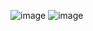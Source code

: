 ![image](https://github.com/user-attachments/assets/f16ac8a1-d7b7-42b5-a154-cff1020049ab)
![image](https://github.com/user-attachments/assets/6ff42cfc-04e7-4aab-89ef-fca84d582e14)
